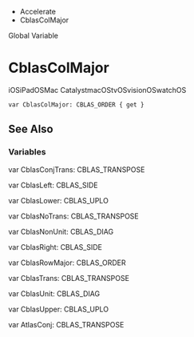 

- Accelerate
-  CblasColMajor 

Global Variable

# CblasColMajor

iOSiPadOSMac CatalystmacOStvOSvisionOSwatchOS

``` source
var CblasColMajor: CBLAS_ORDER { get }
```

## See Also

### Variables

var CblasConjTrans: CBLAS_TRANSPOSE

var CblasLeft: CBLAS_SIDE

var CblasLower: CBLAS_UPLO

var CblasNoTrans: CBLAS_TRANSPOSE

var CblasNonUnit: CBLAS_DIAG

var CblasRight: CBLAS_SIDE

var CblasRowMajor: CBLAS_ORDER

var CblasTrans: CBLAS_TRANSPOSE

var CblasUnit: CBLAS_DIAG

var CblasUpper: CBLAS_UPLO

var AtlasConj: CBLAS_TRANSPOSE

